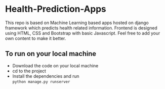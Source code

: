 # Health-Prediction-Apps
This repo is based on Machine Learning based apps hosted on django framework which predicts health related information. Frontend is designed using HTML, CSS and Bootstrap with basic Javascript. Feel free to add your own content to make it better.

## To run on your local machine

- Download the code on your local machine
- cd to the project
- Install the dependencies and run<br/>
```python manage.py runserver```<br/>

